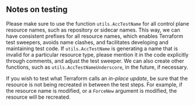 ## Notes on testing

Please make sure to use the function `utils.AccTestName` for all control plane
resource names, such as repository or sidecar names. This way, we can have
consistent prefixes for all resource names, which enables Terraform test
sweepers, avoids name clashes, and facilitates developing and maintaining test
code. If `utils.AccTestName` is generating a name that is invalid for a particular
resource type, please mention it in the code explicitly through comments, and
adjust the test sweeper. We can also create other functions, such as
`utils.AccTestNameUnderscore`, in the future, if necessary.

If you wish to test what Terraform calls an _in-place update_, be sure that the
resource is not being recreated in between the test steps. For example, if the
resource name is modified, or a `ForceNew` argument is modified, the resource
will be recreated.
